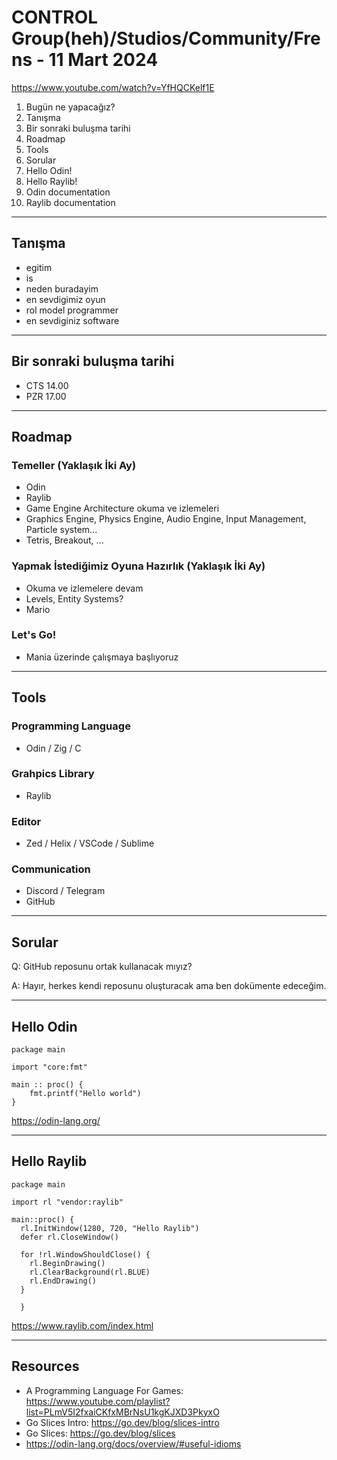 # CONTROL Group(heh)/Studios/Community/Frens - 11 Mart 2024

  https://www.youtube.com/watch?v=YfHQCKelf1E

1. Bugün ne yapacağız? 
1. Tanışma
1. Bir sonraki buluşma tarihi
1. Roadmap
1. Tools
1. Sorular
1. Hello Odin!
1. Hello Raylib!
1. Odin documentation
1. Raylib documentation

---
## Tanışma
- egitim
- is
- neden buradayim
- en sevdigimiz oyun
- rol model programmer
- en sevdiginiz software

---

## Bir sonraki buluşma tarihi

- CTS 14.00
- PZR 17.00
---

## Roadmap

### Temeller (Yaklaşık İki Ay)
  - Odin
  - Raylib
  - Game Engine Architecture okuma ve izlemeleri
  - Graphics Engine, Physics Engine, Audio Engine, Input Management, Particle system... 
  - Tetris, Breakout, ... 

### Yapmak İstediğimiz Oyuna Hazırlık (Yaklaşık İki Ay)
  - Okuma ve izlemelere devam
  - Levels, Entity Systems?
  - Mario

### Let's Go!
  - Mania üzerinde çalışmaya başlıyoruz

---

## Tools

### Programming Language
- Odin / Zig / C

### Grahpics Library
- Raylib

### Editor
- Zed / Helix / VSCode / Sublime

### Communication 
- Discord / Telegram
- GitHub

---

## Sorular

Q: GitHub reposunu ortak kullanacak mıyız?

A: Hayır, herkes kendi reposunu oluşturacak ama ben dokümente edeceğim.

---

## Hello Odin

```odin
package main

import "core:fmt"

main :: proc() {
    fmt.printf("Hello world")
}
```

https://odin-lang.org/

---

## Hello Raylib

```odin 
package main

import rl "vendor:raylib"

main::proc() {
  rl.InitWindow(1280, 720, "Hello Raylib")
  defer rl.CloseWindow()

  for !rl.WindowShouldClose() {
    rl.BeginDrawing()
    rl.ClearBackground(rl.BLUE)
    rl.EndDrawing()
  }

  }
```

https://www.raylib.com/index.html

--- 

## Resources

- A Programming Language For Games: https://www.youtube.com/playlist?list=PLmV5I2fxaiCKfxMBrNsU1kgKJXD3PkyxO
- Go Slices Intro: https://go.dev/blog/slices-intro
- Go Slices: https://go.dev/blog/slices
- https://odin-lang.org/docs/overview/#useful-idioms
